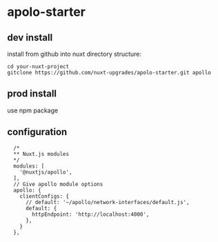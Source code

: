 # apolo-starter

## dev install

install from github into nuxt directory structure:

```
cd your-nuxt-project
gitclone https://github.com/nuxt-upgrades/apolo-starter.git apollo
```

## prod install

use npm package

## configuration

```	
  /*
  ** Nuxt.js modules
  */
  modules: [
    '@nuxtjs/apollo',
  ],
  // Give apollo module options
  apollo: {
    clientConfigs: {
      // default: '~/apollo/network-interfaces/default.js',
      default: {
        httpEndpoint: 'http://localhost:4000',
      },
    }
  },
```

